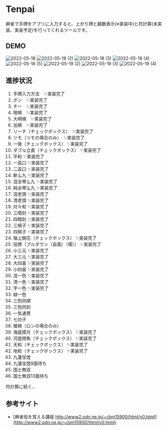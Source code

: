 ﻿
# Tenpai

麻雀で手牌をアプリに入力すると、上がり牌と翻数表示(※実装中)と符計算(未実装、実装予定)を行ってくれるツールです。

## DEMO

![2022-05-18](https://user-images.githubusercontent.com/7916855/169081796-a9f23b08-260f-44f8-b7a2-81204b32e1ab.png)
![2022-05-18 (2)](https://user-images.githubusercontent.com/7916855/169081694-faef92f3-630c-4235-ba20-eb6bb2c8a6d2.png)
![2022-05-18 (3)](https://user-images.githubusercontent.com/7916855/169081751-734b96d0-e4e2-4c28-94d9-0a7493c36b64.png)
![2022-05-18 (4)](https://user-images.githubusercontent.com/7916855/169081772-809440e0-ca1b-4d05-93d9-51afb3487f53.png)
![2022-05-18 (5)](https://user-images.githubusercontent.com/7916855/169081787-389928a9-a204-43ae-a3d1-cc7162215225.png)
![2022-05-19 (2)](https://user-images.githubusercontent.com/7916855/169081815-38ede3e0-a7a6-4c17-a311-60eb76319c8a.png)
![2022-05-19 (3)](https://user-images.githubusercontent.com/7916855/169081826-c51a72c6-10f4-4cfe-aeab-b7244d3b1e6f.png)
![2022-05-19 (4)](https://user-images.githubusercontent.com/7916855/169081837-477e363b-3bd7-4d51-b00f-09b784e29abe.png)

## 進捗状況

1. 手牌入力方法　✨実装完了
2. ポン　✨実装完了
3. チー　✨実装完了
4. 暗槓　✨実装完了
5. 大明槓　✨実装完了
6. 加槓　✨実装完了
7. リーチ（チェックボックス）　✨実装完了
8. ツモ（ツモの場合のみ）　✨実装完了
9. 一発（チェックボックス） ✨実装完了
10. ダブル立直（チェックボックス） ✨実装完了
11. 平和 ✨実装完了
12. 一盃口 ✨実装完了
13. 二盃口 ✨実装完了
14. 断么九 ✨実装完了
15. 混全帯么九 ✨実装完了
16. 純全帯么九 ✨実装完了
17. 混老頭 ✨実装完了
18. 清老頭 ✨実装完了
19. 対々和 ✨実装完了
20. 三暗刻 ✨実装完了
21. 四暗刻 ✨実装完了
22. 三槓子 ✨実装完了
23. 四槓子 ✨実装完了
24. 嶺上開花（チェックボックス） ✨実装完了
25. 役牌（プルダウン（自風）（場）） ✨実装完了
26. 小三元 ✨実装完了
27. 大三元 ✨実装完了
28. 大四喜 ✨実装完了
29. 小四喜 ✨実装完了
30. 混一色 ✨実装完了
31. 清一色 ✨実装完了
32. 字一色 ✨実装完了
33. 緑一色
34. 三色同順
35. 三色同刻
36. 一気通貫
37. 七対子
38. 槍槓（ロンの場合のみ）
39. 海底摸月（チェックボックス） ✨実装完了
40. 河底撈魚（チェックボックス） ✨実装完了
41. 天和（チェックボックス） ✨実装完了
42. 地和（チェックボックス） ✨実装完了
43. 九蓮宝燈
44. 九蓮宝燈9面待ち
44. 国士無双
46. 国士無双13面待ち

符計算に続く...

## 参考サイト

* [麻雀役を覚える講座 http://www2.odn.ne.jp/~cbm15900/html/y0.html](http://www2.odn.ne.jp/~cbm15900/html/y0.html)
